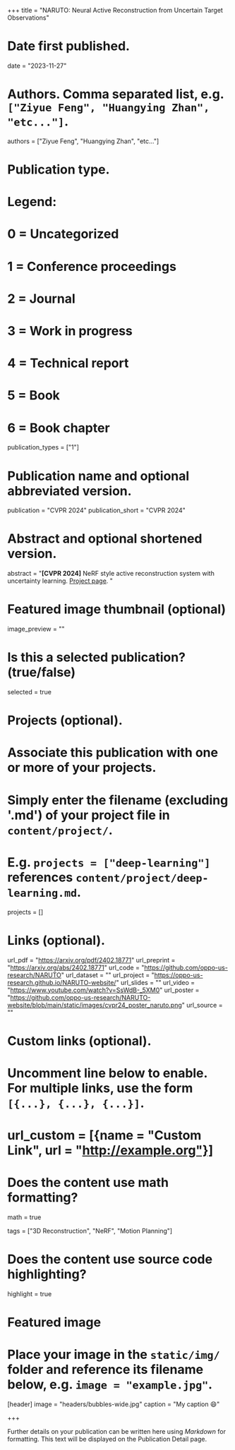 +++
title = "NARUTO: Neural Active Reconstruction from Uncertain Target Observations"

# Date first published.
date = "2023-11-27"

# Authors. Comma separated list, e.g. `["Ziyue Feng", "Huangying Zhan", "etc..."]`.
authors = ["Ziyue Feng", "Huangying Zhan", "etc..."]

# Publication type.
# Legend:
# 0 = Uncategorized
# 1 = Conference proceedings
# 2 = Journal
# 3 = Work in progress
# 4 = Technical report
# 5 = Book
# 6 = Book chapter
publication_types = ["1"]

# Publication name and optional abbreviated version.
publication = "CVPR 2024"
publication_short = "CVPR 2024"

# Abstract and optional shortened version.
abstract = "**[CVPR 2024]** NeRF style active reconstruction system with uncertainty learning. [Project page](https://oppo-us-research.github.io/NARUTO-website/). "

# Featured image thumbnail (optional)
image_preview = ""

# Is this a selected publication? (true/false)
selected = true

# Projects (optional).
#   Associate this publication with one or more of your projects.
#   Simply enter the filename (excluding '.md') of your project file in `content/project/`.
#   E.g. `projects = ["deep-learning"]` references `content/project/deep-learning.md`.
projects = []

# Links (optional).
url_pdf = "https://arxiv.org/pdf/2402.18771"
url_preprint = "https://arxiv.org/abs/2402.18771"
url_code = "https://github.com/oppo-us-research/NARUTO"
url_dataset = ""
url_project = "https://oppo-us-research.github.io/NARUTO-website/"
url_slides = ""
url_video = "https://www.youtube.com/watch?v=SsWdB-_5XM0"
url_poster = "https://github.com/oppo-us-research/NARUTO-website/blob/main/static/images/cvpr24_poster_naruto.png"
url_source = ""

# Custom links (optional).
#   Uncomment line below to enable. For multiple links, use the form `[{...}, {...}, {...}]`.
# url_custom = [{name = "Custom Link", url = "http://example.org"}]

# Does the content use math formatting?
math = true

tags = ["3D Reconstruction", "NeRF", "Motion Planning"]

# Does the content use source code highlighting?
highlight = true

# Featured image
# Place your image in the `static/img/` folder and reference its filename below, e.g. `image = "example.jpg"`.
[header]
image = "headers/bubbles-wide.jpg"
caption = "My caption 😄"

+++

Further details on your publication can be written here using *Markdown* for formatting. This text will be displayed on the Publication Detail page.
